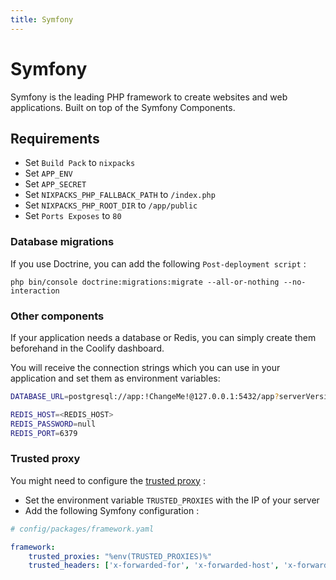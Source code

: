 ```yaml
---
title: Symfony
---
```


# Symfony

Symfony is the leading PHP framework to create websites and web applications. Built on top of the Symfony Components. 

## Requirements

- Set `Build Pack` to `nixpacks`
- Set `APP_ENV`
- Set `APP_SECRET`
- Set `NIXPACKS_PHP_FALLBACK_PATH` to `/index.php`
- Set `NIXPACKS_PHP_ROOT_DIR` to `/app/public`
- Set `Ports Exposes` to `80`

### Database migrations

If you use Doctrine, you can add the following `Post-deployment script` :

`php bin/console doctrine:migrations:migrate --all-or-nothing --no-interaction`

### Other components

If your application needs a database or Redis, you can simply create them beforehand in the Coolify dashboard.

You will receive the connection strings which you can use in your application and set them as environment variables:

```bash
DATABASE_URL=postgresql://app:!ChangeMe!@127.0.0.1:5432/app?serverVersion=16&charset=utf8

REDIS_HOST=<REDIS_HOST>
REDIS_PASSWORD=null
REDIS_PORT=6379
```

### Trusted proxy

You might need to configure the [trusted proxy](https://symfony.com/doc/current/deployment/proxies.html) :

- Set the environment variable `TRUSTED_PROXIES` with the IP of your server
- Add the following Symfony configuration :

```yaml
# config/packages/framework.yaml

framework:
    trusted_proxies: "%env(TRUSTED_PROXIES)%"
    trusted_headers: ['x-forwarded-for', 'x-forwarded-host', 'x-forwarded-proto', 'x-forwarded-port', 'x-forwarded-prefix']
```